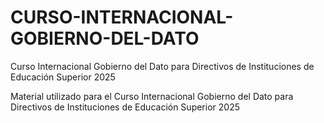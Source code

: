 # CURSO-INTERNACIONAL-GOBIERNO-DEL-DATO
Curso Internacional Gobierno del Dato para Directivos de Instituciones de Educación Superior 2025

Material utilizado para el Curso Internacional Gobierno del Dato para Directivos de Instituciones de Educación Superior 2025
